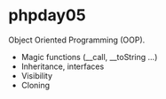 # phpday05

Object Oriented Programming (OOP).

- Magic functions (__call, __toString ...)
- Inheritance, interfaces
- Visibility
- Cloning